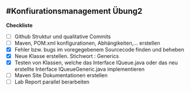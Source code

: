 #Konfiurationsmanagement Übung2
---
**Checkliste**
- [ ] Github Struktur und qualitative Commits
- [ ] Maven, POM.xml konfigurationen, Abhängikeiten,... erstellen
- [x] Fehler bzw. bugs im voregegebenem Sourcecode finden und beheben
- [x] Neue Klasse erstellen. Stichwort : Generics
- [x] Testen von Klassen, welche das Interface IQueue.java oder das neu erstellte Interface IQueueGeneric.java implementieren
- [ ] Maven Site Dokumentationen erstellen
- [ ] Lab Report parallel berarbeiten 